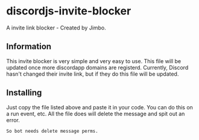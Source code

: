 # discordjs-invite-blocker
A invite link blocker - Created by Jimbo.

## Information
This invite blocker is very simple and very easy to use. This file will be updated once more discordapp domains are registerd.
Currently, Discord hasn't changed their invite link, but if they do this file will be updated.

## Installing
Just copy the file listed above and paste it in your code. You can do this on a run event, etc. All the file does will delete the message and spit out an error. 
```
So bot needs delete message perms.
```
